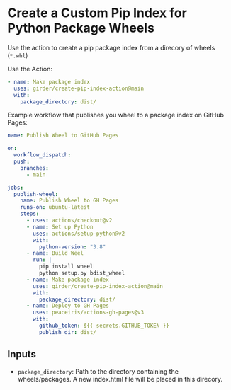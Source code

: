 # Create a Custom Pip Index for Python Package Wheels

Use the action to create a pip package index from a direcory of wheels (`*.whl`)

Use the Action:

```yml
- name: Make package index
  uses: girder/create-pip-index-action@main
  with:
    package_directory: dist/
```

Example workflow that publishes you wheel to a package index on GitHub Pages:

```yml
name: Publish Wheel to GitHub Pages

on:
  workflow_dispatch:
  push:
    branches:
      - main

jobs:
  publish-wheel:
    name: Publish Wheel to GH Pages
    runs-on: ubuntu-latest
    steps:
      - uses: actions/checkout@v2
      - name: Set up Python
        uses: actions/setup-python@v2
        with:
          python-version: "3.8"
      - name: Build Weel
        run: |
          pip install wheel
          python setup.py bdist_wheel
      - name: Make package index
        uses: girder/create-pip-index-action@main
        with:
          package_directory: dist/
      - name: Deploy to GH Pages
        uses: peaceiris/actions-gh-pages@v3
        with:
          github_token: ${{ secrets.GITHUB_TOKEN }}
          publish_dir: dist/
```

## Inputs

- `package_directory`: Path to the directory containing the wheels/packages. A new index.html file will be placed in this direcory.

